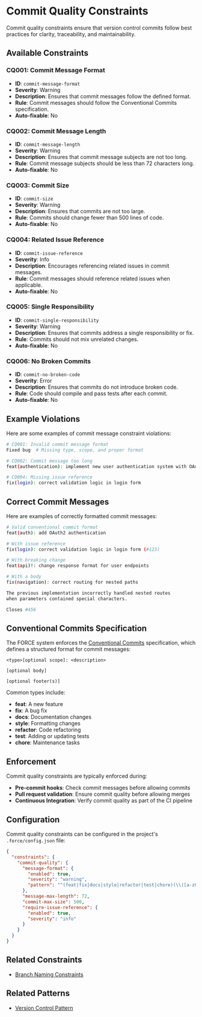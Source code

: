 # Commit Quality Constraints

Commit quality constraints ensure that version control commits follow best practices for clarity, traceability, and maintainability.

## Available Constraints

### CQ001: Commit Message Format

- **ID**: `commit-message-format`
- **Severity**: Warning
- **Description**: Ensures that commit messages follow the defined format.
- **Rule**: Commit messages should follow the Conventional Commits specification.
- **Auto-fixable**: No

### CQ002: Commit Message Length

- **ID**: `commit-message-length`
- **Severity**: Warning
- **Description**: Ensures that commit message subjects are not too long.
- **Rule**: Commit message subjects should be less than 72 characters long.
- **Auto-fixable**: No

### CQ003: Commit Size

- **ID**: `commit-size`
- **Severity**: Warning
- **Description**: Ensures that commits are not too large.
- **Rule**: Commits should change fewer than 500 lines of code.
- **Auto-fixable**: No

### CQ004: Related Issue Reference

- **ID**: `commit-issue-reference`
- **Severity**: Info
- **Description**: Encourages referencing related issues in commit messages.
- **Rule**: Commit messages should reference related issues when applicable.
- **Auto-fixable**: No

### CQ005: Single Responsibility

- **ID**: `commit-single-responsibility`
- **Severity**: Warning
- **Description**: Ensures that commits address a single responsibility or fix.
- **Rule**: Commits should not mix unrelated changes.
- **Auto-fixable**: No

### CQ006: No Broken Commits

- **ID**: `commit-no-broken-code`
- **Severity**: Error
- **Description**: Ensures that commits do not introduce broken code.
- **Rule**: Code should compile and pass tests after each commit.
- **Auto-fixable**: No

## Example Violations

Here are some examples of commit message constraint violations:

```bash
# CQ001: Invalid commit message format
Fixed bug  # Missing type, scope, and proper format

# CQ002: Commit message too long
feat(authentication): implement new user authentication system with OAuth2 integration and social media login options

# CQ004: Missing issue reference
fix(login): correct validation logic in login form
```

## Correct Commit Messages

Here are examples of correctly formatted commit messages:

```bash
# Valid conventional commit format
feat(auth): add OAuth2 authentication

# With issue reference
fix(login): correct validation logic in login form (#123)

# With breaking change
feat(api)!: change response format for user endpoints

# With a body
fix(navigation): correct routing for nested paths

The previous implementation incorrectly handled nested routes
when parameters contained special characters.

Closes #456
```

## Conventional Commits Specification

The FORCE system enforces the [Conventional Commits](https://www.conventionalcommits.org/) specification, which defines a structured format for commit messages:

```text
<type>[optional scope]: <description>

[optional body]

[optional footer(s)]
```

Common types include:

- **feat**: A new feature
- **fix**: A bug fix
- **docs**: Documentation changes
- **style**: Formatting changes
- **refactor**: Code refactoring
- **test**: Adding or updating tests
- **chore**: Maintenance tasks

## Enforcement

Commit quality constraints are typically enforced during:

- **Pre-commit hooks**: Check commit messages before allowing commits
- **Pull request validation**: Ensure commit quality before allowing merges
- **Continuous Integration**: Verify commit quality as part of the CI pipeline

## Configuration

Commit quality constraints can be configured in the project's `.force/config.json` file:

```json
{
  "constraints": {
    "commit-quality": {
      "message-format": {
        "enabled": true,
        "severity": "warning",
        "pattern": "^(feat|fix|docs|style|refactor|test|chore)(\\([a-z0-9-]+\\))?(!)?: .+$"
      },
      "message-max-length": 72,
      "commit-max-size": 500,
      "require-issue-reference": {
        "enabled": true,
        "severity": "info"
      }
    }
  }
}
```

## Related Constraints

- [Branch Naming Constraints](branch-naming.md)

## Related Patterns

- [Version Control Pattern](../patterns/version-control.md)
